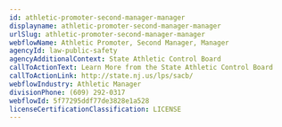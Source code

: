 ```yaml
---
id: athletic-promoter-second-manager-manager
displayname: athletic-promoter-second-manager-manager
urlSlug: athletic-promoter-second-manager-manager
webflowName: Athletic Promoter, Second Manager, Manager
agencyId: law-public-safety
agencyAdditionalContext: State Athletic Control Board
callToActionText: Learn More from the State Athletic Control Board
callToActionLink: http://state.nj.us/lps/sacb/
webflowIndustry: Athletic Manager
divisionPhone: (609) 292-0317
webflowId: 5f77295ddf77de3828e1a528
licenseCertificationClassification: LICENSE
---
```

